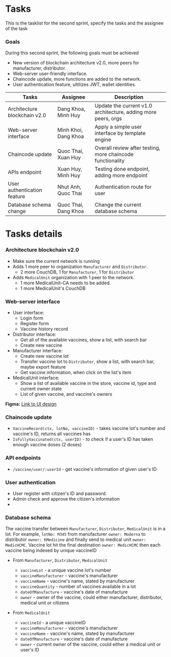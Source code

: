 # Tasks

This is the tasklist for the second sprint, specify the tasks and the assignee of the task

### Goals

During this second sprint, the following goals must be achieved 
* New version of blockchain architecture v2.0, more peers for manufacturer, distributor.
* Web-server user-friendly interface.
* Chaincode update, more functions are added to the network.
* User authentication feature, ultilizes JWT, wallet identities.

| Tasks | Assignee | Description |
| ----- | -------- | ----------- |
| Architecture blockchain v2.0 | Dang Khoa, Minh Huy | Update the current v1.0 architecture, adding more peers, orgs |
| Web-server interface | Minh Khoi, Dang Khoa | Apply a simple user interface by template engine |
| Chaincode update | Quoc Thai, Xuan Huy | Overall review after testing, more chaincode functionality |
| APIs endpoint | Xuan Huy, Minh Huy | Testing done endpoint, adding more endpoint |
| User authentication feature | Nhut Anh, Quoc Thai | Authentication route for user |
| Database schema change | Quoc Thai, Dang Khoa | Change the current database schema |

# Tasks details 

### Architecture blockchain v2.0
* Make sure the current network is running
* Adds 1 more peer to organization ```Manufacturer``` and ```Distributor```.
  * 2 more CouchDB, 1 for ```Manufacturer```, 1 for ```Distributor```
* Adds ```MedicalUnit``` organization with 1 peer to the network.
  * 1 more MedicalUnit-CA needs to be added.
  * 1 more MedicalUnit's CouchDB

### Web-server interface
* User interface: 
  * Login form
  * Register form
  * Vaccine history record
* Distributor interface:
  * Get all of the available vaccines, show a list, with search bar
  * Create new vaccine
* Manufacturer interface:
  * Create new vaccine lot
  * Transfer vaccine lot to ```Distributor```, show a list, with search bar, maybe export feature
  * Get vaccine information, when click on the list's item
* MedicalUnit interface:
  * Show a list of available vaccine in the store, vaccine id, type and current owner state
  * List of given vaccine, and vaccine's owners
 
 **Figma:** [Link to UI design](https://www.figma.com/file/PVXHyekYD6Oxn2XmmPJXgU/Blockchain-network)
  
### Chaincode update
* ```VaccineRecord(ctx, lotNo, vaccineID)``` - takes vaccine lot's number and vaccine's ID, returns all vaccines has 
* ```IsFullyVaccinated(ctx, userID)``` - to check if a user's ID has taken enough vaccine doses (2 doses)

### API endpoints
* ```/vaccine/user/:userId``` - get vaccine's information of given user's ID

### User authentication
* User register with citizen's ID and password.
* Admin check and approve the citizen's information
* 

### Database schema 
The vaccine transfer between ```Manufacturer```, ```Distributor```, ```MedicalUnit``` is in a lot. 
For example, ```lotNo: M345``` from manufacturer ```owner: Moderna``` to distributor ```owner: KMedicine``` and finally send to medical unit ```owner: MedicHCMC```.
Vaccine lot hit the final destination ```owner: MedicHCMC``` then each vaccine being indexed by unique vaccineID
* From ```Manufacturer```, ```Distributor```, ```MedicalUnit``` 

  * ```vaccineLot``` - a unique vaccine lot's number
  * ```vaccineManufacturer``` - vaccine's manufacturer
  * ```vaccineName``` - vaccine's name, stated by manufacturer
  * ```vaccineQuantity``` - number of vaccines available in a lot
  * ```dateOfManufacture``` - vaccine's date of manufacture 
  * ```owner``` - owner of the vaccine, could either manufacturer, distributor, medical unit or citizens

* From ```MedicalUnit```

  * ```vaccineId``` - a unique vaccineID
  * ```vaccineManufacturer``` - vaccine's manufacturer
  * ```vaccineName``` - vaccine's name, stated by manufacturer
  * ```dateOfManufacture``` - vaccine's date of manufacture 
  * ```owner``` - current owner of the vaccine, could either a medical unit or user's ID
